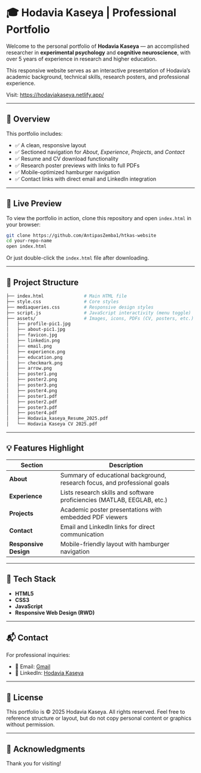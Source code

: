 # 🎓 Hodavia Kaseya | Professional Portfolio

Welcome to the personal portfolio of **Hodavia Kaseya** — an accomplished researcher in **experimental psychology** and **cognitive neuroscience**, with over 5 years of experience in research and higher education.

This responsive website serves as an interactive presentation of Hodavia’s academic background, technical skills, research posters, and professional experience.

Visit: https://hodaviakaseya.netlify.app/

---

## 🧠 Overview

This portfolio includes:

* ✅ A clean, responsive layout
* ✅ Sectioned navigation for *About*, *Experience*, *Projects*, and *Contact*
* ✅ Resume and CV download functionality
* ✅ Research poster previews with links to full PDFs
* ✅ Mobile-optimized hamburger navigation
* ✅ Contact links with direct email and LinkedIn integration

---

## 🚀 Live Preview

To view the portfolio in action, clone this repository and open `index.html` in your browser:

```bash
git clone https://github.com/AntipasZemba1/htkas-website
cd your-repo-name
open index.html
```

Or just double-click the `index.html` file after downloading.

---

## 📁 Project Structure

```bash
├── index.html               # Main HTML file
├── style.css                # Core styles
├── mediaqueries.css         # Responsive design styles
├── script.js                # JavaScript interactivity (menu toggle)
├── assets/                  # Images, icons, PDFs (CV, posters, etc.)
│   ├── profile-pic1.jpg
│   ├── about-pic1.jpg
│   ├── favicon.jpg
│   ├── linkedin.png
│   ├── email.png
│   ├── experience.png
│   ├── education.png
│   ├── checkmark.png
│   ├── arrow.png
│   ├── poster1.png
│   ├── poster2.png
│   ├── poster3.png
│   ├── poster4.png
│   ├── poster1.pdf
│   ├── poster2.pdf
│   ├── poster3.pdf
│   ├── poster4.pdf
│   ├── Hodavia_kaseya_Resume_2025.pdf
│   └── Hodavia Kaseya CV 2025.pdf
```

---

## 💡 Features Highlight

| Section               | Description                                                               |
| --------------------- | ------------------------------------------------------------------------- |
| **About**             | Summary of educational background, research focus, and professional goals |
| **Experience**        | Lists research skills and software proficiencies (MATLAB, EEGLAB, etc.)   |
| **Projects**          | Academic poster presentations with embedded PDF viewers                   |
| **Contact**           | Email and LinkedIn links for direct communication                         |
| **Responsive Design** | Mobile-friendly layout with hamburger navigation                          |

---

## 🔧 Tech Stack

* **HTML5**
* **CSS3**
* **JavaScript**
* **Responsive Web Design (RWD)**

---

## 📬 Contact

For professional inquiries:

* 📧 Email: [Gmail](mailto:odaviakaseya23@gmail.com)
* 💼 LinkedIn: [Hodavia Kaseya](https://www.linkedin.com/in/hodavia-kaseya-a66a781a6)

---

## 📝 License

This portfolio is © 2025 Hodavia Kaseya. All rights reserved.
Feel free to reference structure or layout, but do not copy personal content or graphics without permission.

---

## 🙏 Acknowledgments


Thank you for visiting!
